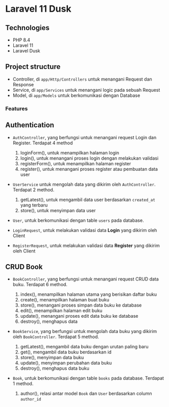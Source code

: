 # Laravel 11 Dusk

## Technologies

-   PHP 8.4
-   Laravel 11
-   Laravel Dusk

## Project structure

-   Controller, di `app/Http/Controllers` untuk menangani Request dan Response
-   Service, di `app/Services` untuk menangani logic pada sebuah Request
-   Model, di `app/Models` untuk berkomunikasi dengan Database

### Features

## Authentication

-   `AuthController`, yang berfungsi untuk menangani request Login dan Register. Terdapat 4 method

    1. loginForm(), untuk menampilkan halaman login
    2. login(), untuk menangani proses login dengan melakukan validasi
    3. registerForm(), untuk menampilkan halaman register
    4. register(), untuk menangani proses register atau pembuatan data user

-   `UserService` untuk mengolah data yang dikirim oleh `AuthController`. Terdapat 2 method.

    1. getLatest(), untuk mengambil data user berdasarkan `created_at` yang terbaru
    2. store(), untuk menyimpan data user

-   `User`, untuk berkomunikasi dengan table `users` pada database.
-   `LoginRequest`, untuk melakukan validasi data **Login** yang dikirim oleh Client
-   `RegisterRequest`, untuk melakukan validasi data **Register** yang dikirim oleh Client

## CRUD Book

-   `BookController`, yang berfungsi untuk menangani request CRUD data buku. Terdapat 6 method.

    1. index(), menampilkan halaman utama yang berisikan daftar buku
    2. create(), menampilkan halaman buat buku
    3. store(), menangani proses simpan data buku ke database
    4. edit(), menampilkan halaman edit buku
    5. update(), menangani proses edit data buku ke database
    6. destroy(), menghapus data

-   `BookService`, yang berfungsi untuk mengolah data buku yang dikirim oleh `BookController`. Terdapat 5 method.

    1. getLatest(), mengambil data buku dengan urutan paling baru
    2. get(), mengambil data buku berdasarkan id
    3. store(), menyimpan data buku
    4. update(), menyimpan perubahan data buku
    5. destroy(), menghapus data buku

-   `Book`, untuk berkomunikasi dengan table `books` pada database. Terdapat 1 method.

    1. author(), relasi antar model `Book` dan `User` berdasarkan column `author_id`
